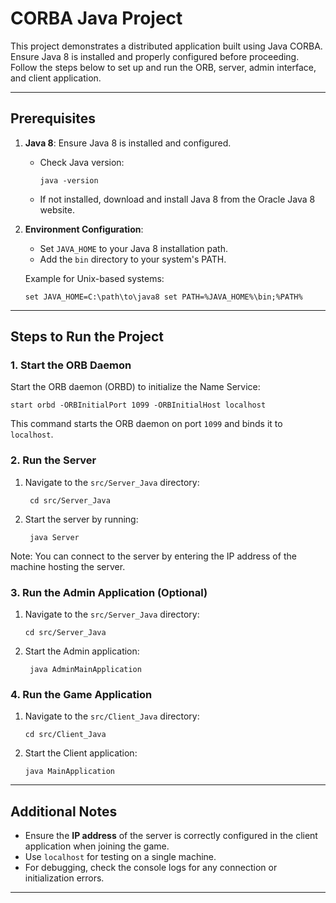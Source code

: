# CORBA Java Project

This project demonstrates a distributed application built using Java CORBA. Ensure Java 8 is installed and properly configured before proceeding. Follow the steps below to set up and run the ORB, server, admin interface, and client application.

---

## Prerequisites
1. **Java 8**: Ensure Java 8 is installed and configured.
    - Check Java version:
      ```
      java -version
      ```
    - If not installed, download and install Java 8 from the Oracle Java 8 website.

2. **Environment Configuration**:
    - Set `JAVA_HOME` to your Java 8 installation path.
    - Add the `bin` directory to your system's PATH.

   Example for Unix-based systems:
   ```
   set JAVA_HOME=C:\path\to\java8 set PATH=%JAVA_HOME%\bin;%PATH%
   ```
---
## Steps to Run the Project

### 1. Start the ORB Daemon
Start the ORB daemon (ORBD) to initialize the Name Service:
   ```
   start orbd -ORBInitialPort 1099 -ORBInitialHost localhost
   ```
This command starts the ORB daemon on port `1099` and binds it to `localhost`.

### 2. Run the Server
1. Navigate to the `src/Server_Java` directory:
   ```
    cd src/Server_Java
   ```
2. Start the server by running:
   ```
    java Server
   ```
Note: You can connect to the server by entering the IP address of the machine hosting the server.

### 3. Run the Admin Application (Optional)
1. Navigate to the `src/Server_Java` directory:
   ```
   cd src/Server_Java
   ```
2. Start the Admin application:
   ```
    java AdminMainApplication
   ```
   
### 4.  Run the Game Application
1. Navigate to the `src/Client_Java` directory:
   ```
   cd src/Client_Java
   ```
2. Start the Client application:
   ```
   java MainApplication
   ```

---
## Additional Notes
- Ensure the **IP address** of the server is correctly configured in the client application when joining the game.
- Use `localhost` for testing on a single machine.
- For debugging, check the console logs for any connection or initialization errors.
---
